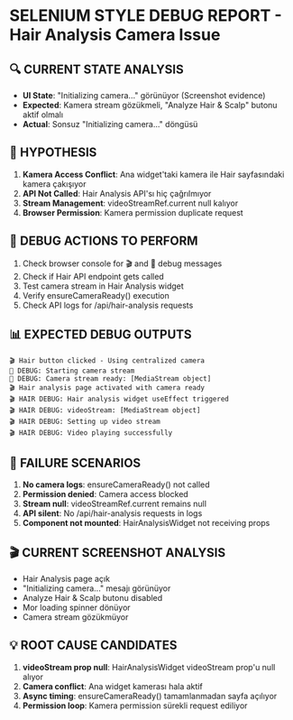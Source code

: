 # SELENIUM STYLE DEBUG REPORT - Hair Analysis Camera Issue

## 🔍 CURRENT STATE ANALYSIS
- **UI State**: "Initializing camera..." görünüyor (Screenshot evidence)
- **Expected**: Kamera stream gözükmeli, "Analyze Hair & Scalp" butonu aktif olmalı
- **Actual**: Sonsuz "Initializing camera..." döngüsü

## 🎯 HYPOTHESIS
1. **Kamera Access Conflict**: Ana widget'taki kamera ile Hair sayfasındaki kamera çakışıyor
2. **API Not Called**: Hair Analysis API'sı hiç çağrılmıyor
3. **Stream Management**: videoStreamRef.current null kalıyor
4. **Browser Permission**: Kamera permission duplicate request

## 🔧 DEBUG ACTIONS TO PERFORM
1. Check browser console for 🎬 and 🎥 debug messages
2. Check if Hair API endpoint gets called
3. Test camera stream in Hair Analysis widget
4. Verify ensureCameraReady() execution
5. Check API logs for /api/hair-analysis requests

## 📊 EXPECTED DEBUG OUTPUTS
```
🎬 Hair button clicked - Using centralized camera
🎥 DEBUG: Starting camera stream
🎥 DEBUG: Camera stream ready: [MediaStream object]
🎬 Hair analysis page activated with camera ready
🎬 HAIR DEBUG: Hair analysis widget useEffect triggered
🎬 HAIR DEBUG: videoStream: [MediaStream object]
🎬 HAIR DEBUG: Setting up video stream
🎬 HAIR DEBUG: Video playing successfully
```

## 🚨 FAILURE SCENARIOS
1. **No camera logs**: ensureCameraReady() not called
2. **Permission denied**: Camera access blocked
3. **Stream null**: videoStreamRef.current remains null
4. **API silent**: No /api/hair-analysis requests in logs
5. **Component not mounted**: HairAnalysisWidget not receiving props

## 🎬 CURRENT SCREENSHOT ANALYSIS
- Hair Analysis page açık
- "Initializing camera..." mesajı görünüyor
- Analyze Hair & Scalp butonu disabled
- Mor loading spinner dönüyor
- Camera stream gözükmüyor

## 💡 ROOT CAUSE CANDIDATES
1. **videoStream prop null**: HairAnalysisWidget videoStream prop'u null alıyor
2. **Camera conflict**: Ana widget kamerası hala aktif
3. **Async timing**: ensureCameraReady() tamamlanmadan sayfa açılıyor
4. **Permission loop**: Kamera permission sürekli request ediliyor